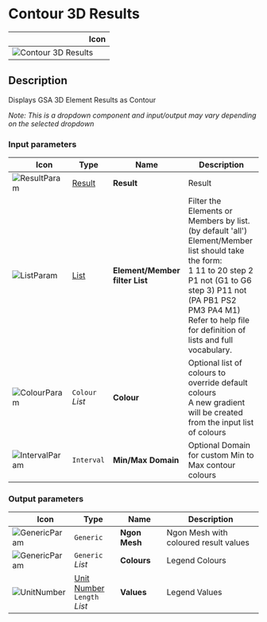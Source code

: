 # Contour 3D Results
<!--- This file has been auto-generated, do not change it manually! Edit the generator here: https://github.com/arup-group/GSA-Grasshopper/tree/main/DocsGeneration --->

|<img width="150"/> Icon |
| ----------- |
|![Contour 3D Results](./images/Contour3dResults.png) |

## Description

Displays GSA 3D Element Results as Contour

_Note: This is a dropdown component and input/output may vary depending on the selected dropdown_

### Input parameters

|<img width="20"/> Icon |<img width="200"/> Type |<img width="200"/> Name |<img width="1000"/> Description |
| ----------- | ----------- | ----------- | ----------- |
|![ResultParam](./images/ResultParam.png) |[Result](gsagh-result-parameter.md) |**Result** |Result |
|![ListParam](./images/ListParam.png) |[List](gsagh-list-parameter.md) |**Element/Member filter List** |Filter the Elements or Members by list. (by default 'all')<br />Element/Member list should take the form:<br /> 1 11 to 20 step 2 P1 not (G1 to G6 step 3) P11 not (PA PB1 PS2 PM3 PA4 M1)<br />Refer to help file for definition of lists and full vocabulary. |
|![ColourParam](./images/ColourParam.png) |`Colour` _List_ |**Colour** |Optional list of colours to override default colours<br />A new gradient will be created from the input list of colours |
|![IntervalParam](./images/IntervalParam.png) |`Interval` |**Min/Max Domain** |Optional Domain for custom Min to Max contour colours |

### Output parameters

|<img width="20"/> Icon |<img width="200"/> Type |<img width="200"/> Name |<img width="1000"/> Description |
| ----------- | ----------- | ----------- | ----------- |
|![GenericParam](./images/GenericParam.png) |`Generic` |**Ngon Mesh** |Ngon Mesh with coloured result values |
|![GenericParam](./images/GenericParam.png) |`Generic` _List_ |**Colours** |Legend Colours |
|![UnitNumber](./images/UnitParam.png) |[Unit Number](gsagh-unitnumber-parameter.md)  ` Length ` _List_ |**Values** |Legend Values |


